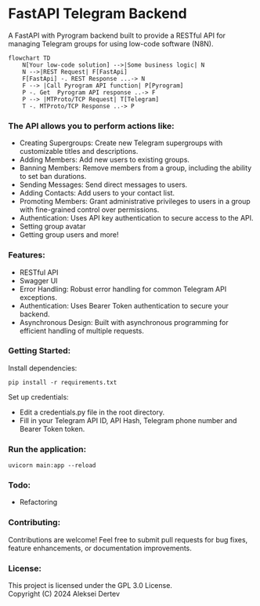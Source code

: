 # FastAPI Telegram Backend
 A FastAPI with Pyrogram backend built to provide a RESTful API for managing Telegram groups for using low-code software (N8N).

```mermaid
flowchart TD
    N[Your low-code solution] -->|Some business logic| N
    N -->|REST Request| F[FastApi]
    F[FastApi] -. REST Response ...-> N
    F --> |Call Pyrogram API function| P[Pyrogram]
    P -. Get  Pyrogram API response ..-> F
    P --> |MTProto/TCP Request| T[Telegram]
    T -. MTProto/TCP Response ..-> P
```

### The API allows you to perform actions like:

- Creating Supergroups: Create new Telegram supergroups with customizable titles and descriptions.
- Adding Members: Add new users to existing groups.
- Banning Members: Remove members from a group, including the ability to set ban durations.
- Sending Messages: Send direct messages to users.
- Adding Contacts: Add users to your contact list.
- Promoting Members: Grant administrative privileges to users in a group with fine-grained control over permissions.
- Authentication: Uses API key authentication to secure access to the API.
- Setting group avatar
- Getting group users
  and more!

### Features:
- RESTful API
- Swagger UI
- Error Handling: Robust error handling for common Telegram API exceptions.
- Authentication: Uses Bearer Token authentication to secure your backend.
- Asynchronous Design: Built with asynchronous programming for efficient handling of multiple requests.

### Getting Started:
Install dependencies:
```
pip install -r requirements.txt
```       

Set up credentials:
- Edit a credentials.py file in the root directory.
- Fill in your Telegram API ID, API Hash, Telegram phone number and Bearer Token token.

### Run the application:

```      
uvicorn main:app --reload
```

### Todo:
- Refactoring
### Contributing:

Contributions are welcome! Feel free to submit pull requests for bug fixes, feature enhancements, or documentation improvements.

### License:

This project is licensed under the GPL 3.0 License.  
Copyright (C) 2024 Aleksei Dertev
